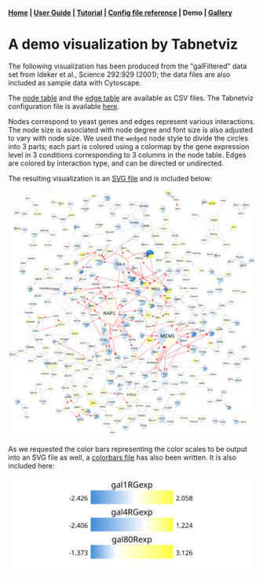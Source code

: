 #### [Home](index.md) | [User Guide](userguide.md) | [Tutorial](tutorial.md) | [Config file reference](configfile.md) | **Demo** | [Gallery](gallery.md)

# A demo visualization by Tabnetviz

The following visualization has been produced from the "galFiltered"
data set from Ideker et al., Science 292:929 (2001); the data files
are also included as sample data with Cytoscape.

The [node table](galExpData.csv) and the [edge table](galFiltered.csv)
are available as CSV files. The Tabnetviz configuration file is
available [here](galFiltered.yaml).

Nodes correspond to yeast genes and edges represent various
interactions. The node size is associated with node degree and font
size is also adjusted to vary with node size. We used the `wedged`
node style to divide the circles into 3 parts; each part is colored
using a colormap by the gene expression level in 3 conditions
corresponding to 3 columns in the node table. Edges are colored by
interaction type, and can be directed or undirected.

The resulting visualization is an [SVG file](galFiltered.svg) and is
included below:

![galFiltered](galFiltered.svg)

As we requested the color bars representing the color scales to be
output into an SVG file as well, a [colorbars
file](galFiltered_colorbars.svg) has also been written. It is also
included here:

![color bars](galFiltered_colorbars.svg)
